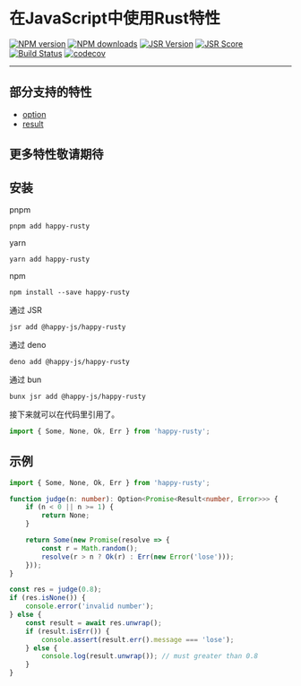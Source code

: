 # 在JavaScript中使用Rust特性

[![NPM version](https://img.shields.io/npm/v/happy-rusty.svg)](https://npmjs.org/package/happy-rusty)
[![NPM downloads](https://badgen.net/npm/dm/happy-rusty)](https://npmjs.org/package/happy-rusty)
[![JSR Version](https://jsr.io/badges/@happy-js/happy-rusty)](https://jsr.io/@happy-js/happy-rusty)
[![JSR Score](https://jsr.io/badges/@happy-js/happy-rusty/score)](https://jsr.io/@happy-js/happy-rusty/score)
[![Build Status](https://github.com/jiangjie/happy-rusty/actions/workflows/test.yml/badge.svg)](https://github.com/jiangjie/happy-rusty/actions/workflows/test.yml)
[![codecov](https://codecov.io/gh/JiangJie/happy-rusty/graph/badge.svg)](https://codecov.io/gh/JiangJie/happy-rusty)

---

## 部分支持的特性

* [option](https://doc.rust-lang.org/core/option/index.html)
* [result](https://doc.rust-lang.org/core/result/index.html)

## 更多特性敬请期待

## 安装

pnpm
```
pnpm add happy-rusty
```

yarn
```
yarn add happy-rusty
```

npm
```
npm install --save happy-rusty
```

通过 JSR
```
jsr add @happy-js/happy-rusty
```

通过 deno
```
deno add @happy-js/happy-rusty
```

通过 bun
```
bunx jsr add @happy-js/happy-rusty
```

接下来就可以在代码里引用了。
```ts
import { Some, None, Ok, Err } from 'happy-rusty';
```

## 示例

```ts
import { Some, None, Ok, Err } from 'happy-rusty';

function judge(n: number): Option<Promise<Result<number, Error>>> {
    if (n < 0 || n >= 1) {
        return None;
    }

    return Some(new Promise(resolve => {
        const r = Math.random();
        resolve(r > n ? Ok(r) : Err(new Error('lose')));
    }));
}

const res = judge(0.8);
if (res.isNone()) {
    console.error('invalid number');
} else {
    const result = await res.unwrap();
    if (result.isErr()) {
        console.assert(result.err().message === 'lose');
    } else {
        console.log(result.unwrap()); // must greater than 0.8
    }
}
```